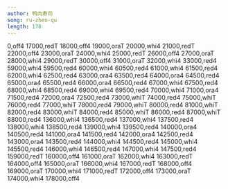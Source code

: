 ```yaml
---
author: 鸭肉寿司
song: ru-zhen-qu
length: 178
---
```

0,off4
17000,redT
18000,off4
19000,oraT
20000,whi4
21000,redT
22000,off4
23000,oraT
24000,whi4
25000,redT
26000,off4
27000,oraT
28000,whi4
29000,redT
30000,off4
31000,oraT
32000,whi4
33000,red4
59000,whi4
59500,red4
60000,whi4
60500,red4
61000,whi4
61500,red4
62000,whi4
62500,red4
63000,ora4
63500,red4
64000,ora4
64500,red4
65000,ora4
65500,red4
66000,ora4
66500,red4
67000,whi4
67500,red4
68000,whi4
68500,red4
69000,whi4
69500,red4
70000,whi4
71000,ora4
71500,red4
72000,ora4
72500,red4
73000,whiT
74000,red4
75000,whiT
76000,red4
77000,whiT
78000,red4
79000,whiT
80000,red4
81000,whiT
82000,red4
83000,whiT
84000,red4
85000,whiT
86000,red4
87000,whiT
88000,red4
136000,whi4
136500,red4
137000,whi4
137500,red4
138000,whi4
138500,red4
139000,whi4
139500,red4
140000,ora4
140500,red4
141000,ora4
141500,red4
142000,ora4
142500,red4
143000,ora4
143500,red4
144000,whi4
144500,red4
145000,whi4
145500,red4
146000,whi4
146500,red4
147000,whi4
147500,red4
159000,redT
160000,off4
161000,oraT
162000,whi4
163000,redT
164000,off4
165000,oraT
166000,whi4
167000,redT
168000,off4
169000,oraT
170000,whi4
171000,redT
172000,off4
173000,oraT
174000,whi4
178000,off4
